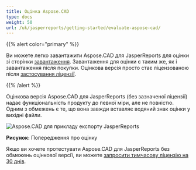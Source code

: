 ```yaml
---
title: Оцінка Aspose.CAD
type: docs
weight: 50
url: /uk/jasperreports/getting-started/evaluate-aspose-cad/
---
```


{{% alert color="primary" %}}

Ви можете легко завантажити Aspose.CAD для JasperReports для оцінки зі сторінки [завантаження](https://downloads.aspose.com/cad/jasperreports). Завантаження для оцінки є таким же, як і завантаження після покупки. Оцінкова версія просто стає ліцензованою після [застосування ліцензії](/cad/jasperreports/licensing/).

{{% /alert %}}

Оцінкова версія Aspose.CAD для JasperReports (без зазначеної ліцензії) надає функціональність продукту до певної міри, але не повністю. Одним з обмежень є те, що вона завжди вставляє водяний знак оцінки у вихідні файли.

![Aspose.CAD для прикладу експорту JasperReports](/_assets/jasper/AreaChartReport.jpg)

**Рисунок:** Попередження про оцінку

Якщо ви хочете протестувати Aspose.CAD для JasperReports без обмежень оцінкової версії, ви можете [запросити тимчасову ліцензію на 30 днів](https://purchase.aspose.com/temporary-license).
